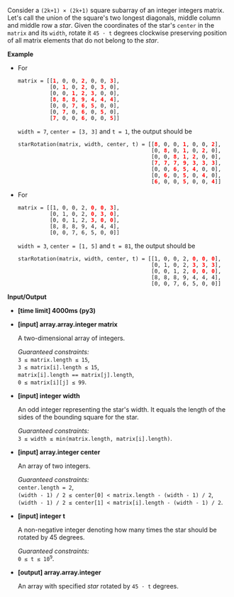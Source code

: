 <div class="markdown"><p>Consider a <code>(2k+1) × (2k+1)</code> square subarray of an integer integers matrix. Let's call the union of the square's two longest diagonals, middle column and middle row a <em>star</em>. Given the coordinates of the star's <code>center</code> in the <code>matrix</code> and its <code>width</code>, rotate it <code>45 · t</code> degrees clockwise preserving position of all matrix elements that do not belong to the <em>star</em>.</p>
<p><strong>Example</strong></p>
<ul>
<li>
<p>For</p>
<pre><code>matrix = [[<b><font color="red">1</font></b>, 0, 0, <b><font color="red">2</font></b>, 0, 0, <b><font color="red">3</font></b>],
          [0, <b><font color="red">1</font></b>, 0, <b><font color="red">2</font></b>, 0, <b><font color="red">3</font></b>, 0],
          [0, 0, <b><font color="red">1</font></b>, <b><font color="red">2</font></b>, <b><font color="red">3</font></b>, 0, 0],
          [<b><font color="red">8</font></b>, <b><font color="red">8</font></b>, <b><font color="red">8</font></b>, <b><font color="red">9</font></b>, <b><font color="red">4</font></b>, <b><font color="red">4</font></b>, <b><font color="red">4</font></b>],
          [0, 0, <b><font color="red">7</font></b>, <b><font color="red">6</font></b>, <b><font color="red">5</font></b>, 0, 0],
          [0, <b><font color="red">7</font></b>, 0, <b><font color="red">6</font></b>, 0, <b><font color="red">5</font></b>, 0],
          [<b><font color="red">7</font></b>, 0, 0, <b><font color="red">6</font></b>, 0, 0, <b><font color="red">5</font></b>]]</code></pre>
<p><code>width = 7</code>, <code>center = [3, 3]</code> and <code>t = 1</code>, the output should be</p>
<pre><code>starRotation(matrix, width, center, t) = [[<b><font color="red">8</font></b>, 0, 0, <b><font color="red">1</font></b>, 0, 0, <b><font color="red">2</font></b>],
                                          [0, <b><font color="red">8</font></b>, 0, <b><font color="red">1</font></b>, 0, <b><font color="red">2</font></b>, 0],
                                          [0, 0, <b><font color="red">8</font></b>, <b><font color="red">1</font></b>, <b><font color="red">2</font></b>, 0, 0],
                                          [<b><font color="red">7</font></b>, <b><font color="red">7</font></b>, <b><font color="red">7</font></b>, <b><font color="red">9</font></b>, <b><font color="red">3</font></b>, <b><font color="red">3</font></b>, <b><font color="red">3</font></b>],
                                          [0, 0, <b><font color="red">6</font></b>, <b><font color="red">5</font></b>, <b><font color="red">4</font></b>, 0, 0],
                                          [0, <b><font color="red">6</font></b>, 0, <b><font color="red">5</font></b>, 0, <b><font color="red">4</font></b>, 0],
                                          [<b><font color="red">6</font></b>, 0, 0, <b><font color="red">5</font></b>, 0, 0, <b><font color="red">4</font></b>]]</code></pre>
</li>
<li>
<p>For</p>
<pre><code>matrix = [[1, 0, 0, 2, <b><font color="red">0</font></b>, <b><font color="red">0</font></b>, <b><font color="red">3</font></b>],
          [0, 1, 0, 2, <b><font color="red">0</font></b>, <b><font color="red">3</font></b>, <b><font color="red">0</font></b>],
          [0, 0, 1, 2, <b><font color="red">3</font></b>, <b><font color="red">0</font></b>, <b><font color="red">0</font></b>],
          [8, 8, 8, 9, 4, 4, 4],
          [0, 0, 7, 6, 5, 0, 0]]</code></pre>
<p><code>width = 3</code>, <code>center = [1, 5]</code> and <code>t = 81</code>, the output should be</p>
<pre><code>starRotation(matrix, width, center, t) = [[1, 0, 0, 2, <b><font color="red">0</font></b>, <b><font color="red">0</font></b>, <b><font color="red">0</font></b>],
                                          [0, 1, 0, 2, <b><font color="red">3</font></b>, <b><font color="red">3</font></b>, <b><font color="red">3</font></b>],
                                          [0, 0, 1, 2, <b><font color="red">0</font></b>, <b><font color="red">0</font></b>, <b><font color="red">0</font></b>],
                                          [8, 8, 8, 9, 4, 4, 4],
                                          [0, 0, 7, 6, 5, 0, 0]]</code></pre>
</li>
</ul>
<p><strong>Input/Output</strong></p>
<ul>
<li><strong>[time limit] 4000ms (py3)</strong></li>
</ul>
<ul>
<li>
<p><strong>[input] array.array.integer matrix</strong></p>
<p>A two-dimensional array of integers.</p>
<p><em>Guaranteed constraints:</em><br>
<code>3 ≤ matrix.length ≤ 15</code>,<br>
<code>3 ≤ matrix[i].length ≤ 15</code>,<br>
<code>matrix[i].length == matrix[j].length</code>,<br>
<code>0 ≤ matrix[i][j] ≤ 99</code>.</p>
</li>
<li>
<p><strong>[input] integer width</strong></p>
<p>An odd integer representing the star's width. It equals the length of the sides of the bounding square for the star.</p>
<p><em>Guaranteed constraints:</em><br>
<code>3 ≤ width ≤ min(matrix.length, matrix[i].length)</code>.</p>
</li>
<li>
<p><strong>[input] array.integer center</strong></p>
<p>An array of two integers.</p>
<p><em>Guaranteed constraints:</em><br>
<code>center.length = 2</code>,<br>
<code>(width - 1) / 2 ≤ center[0] &lt; matrix.length - (width - 1) / 2</code>,<br>
<code>(width - 1) / 2 ≤ center[1] &lt; matrix[i].length - (width - 1) / 2</code>.</p>
</li>
<li>
<p><strong>[input] integer t</strong></p>
<p>A non-negative integer denoting how many times the star should be rotated by 45 degrees.</p>
<p><em>Guaranteed constraints:</em><br>
<code>0 ≤ t ≤ 10<sup>9</sup></code>.</p>
</li>
<li>
<p><strong>[output] array.array.integer</strong></p>
<p>An array with specified <em>star</em> rotated by <code>45 · t</code> degrees.</p>
</li>
</ul>
</div>